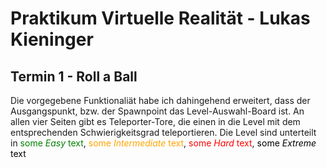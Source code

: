 # Praktikum Virtuelle Realität - Lukas Kieninger
## Termin 1 - Roll a Ball

Die vorgegebene Funktionaliät habe ich dahingehend erweitert, dass der Ausgangspunkt, bzw. der Spawnpoint das Level-Auswahl-Board ist. An allen vier Seiten gibt es Teleporter-Tore, die einen in die Level mit dem entsprechenden Schwierigkeitsgrad teleportieren. Die Level sind unterteilt in <span style="color:green">some *Easy* text</span>, <span style="color:orange">some *Intermediate* text</span>, <span style="color:red">some *Hard* text</span>, <span style="color:black">some *Extreme* text</span>

